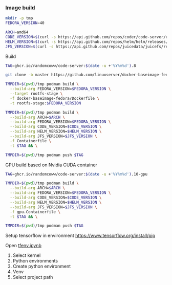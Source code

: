 ### Image build

```bash
mkdir -p tmp
FEDORA_VERSION=40

ARCH=amd64
CODE_VERSION=$(curl -s https://api.github.com/repos/coder/code-server/releases/latest |grep tag_name | cut -d '"' -f 4 | tr -d 'v')
HELM_VERSION=$(curl -s https://api.github.com/repos/helm/helm/releases/latest |grep tag_name | cut -d '"' -f 4 | tr -d 'v')
JFS_VERSION=$(curl -s https://api.github.com/repos/juicedata/juicefs/releases/latest |grep tag_name | cut -d '"' -f 4 | tr -d 'v')
```

Build

```bash
TAG=ghcr.io/randomcoww/code-server:$(date -u +'%Y%m%d').8

git clone -b master https://github.com/linuxserver/docker-baseimage-fedora.git

TMPDIR=$(pwd)/tmp podman build \
  --build-arg FEDORA_VERSION=$FEDORA_VERSION \
  --target rootfs-stage \
  -f docker-baseimage-fedora/Dockerfile \
  -t rootfs-stage:$FEDORA_VERSION

TMPDIR=$(pwd)/tmp podman build \
  --build-arg ARCH=$ARCH \
  --build-arg FEDORA_VERSION=$FEDORA_VERSION \
  --build-arg CODE_VERSION=$CODE_VERSION \
  --build-arg HELM_VERSION=$HELM_VERSION \
  --build-arg JFS_VERSION=$JFS_VERSION \
  -f Containerfile \
  -t $TAG && \

TMPDIR=$(pwd)/tmp podman push $TAG
```

GPU build based on Nvidia CUDA container

```bash
TAG=ghcr.io/randomcoww/code-server:$(date -u +'%Y%m%d').10-gpu

TMPDIR=$(pwd)/tmp podman build \
  --build-arg ARCH=$ARCH \
  --build-arg FEDORA_VERSION=$FEDORA_VERSION \
  --build-arg CODE_VERSION=$CODE_VERSION \
  --build-arg HELM_VERSION=$HELM_VERSION \
  --build-arg JFS_VERSION=$JFS_VERSION \
  -f gpu.Containerfile \
  -t $TAG && \

TMPDIR=$(pwd)/tmp podman push $TAG
```

Setup tensorflow in environment https://www.tensorflow.org/install/pip

Open [tfenv.ipynb](tfenv.ipynb)

1. Select kernel
2. Python environments
3. Create python environment
4. Venv
5. Select project path